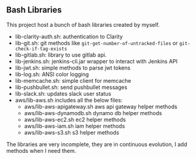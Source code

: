 Bash Libraries
--------------

This project host a bunch of bash libraries created by myself.

+ lib-clarity-auth.sh: authentication to Clarity
+ lib-git.sh: git methods like `git-get-number-of-untracked-files` or `git-check-if-tag-exists`
+ lib-gitlab.sh: library to use gitlab api.
+ lib-jenkins.sh: jenkins-cli.jar wrapper to interact with Jenkins API
+ lib-jwt.sh: simple methods to parse jwt tokens
+ lib-log.sh: ANSI color logging
+ lib-memcache.sh: simple client for memcache
+ lib-pushbullet.sh: send pushbullet messages
+ lib-slack.sh: updates slack user status
+ aws/lib-aws.sh includes all the below files:
  + aws/lib-aws-apigateway.sh aws api gateway helper methods
  + aws/lib-aws-dynamodb.sh dynamo db helper methods
  + aws/lib-aws-ec2.sh ec2 helper methods
  + aws/lib-aws-iam.sh iam helper methods
  + aws/lib-aws-s3.sh s3 helper methods

The libraries are very incomplete, they are in continuous evolution, I add methods when I need them.

